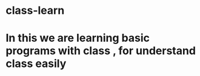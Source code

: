 # class-learn
# In this we are learning basic programs with class , for understand class easily 


        
